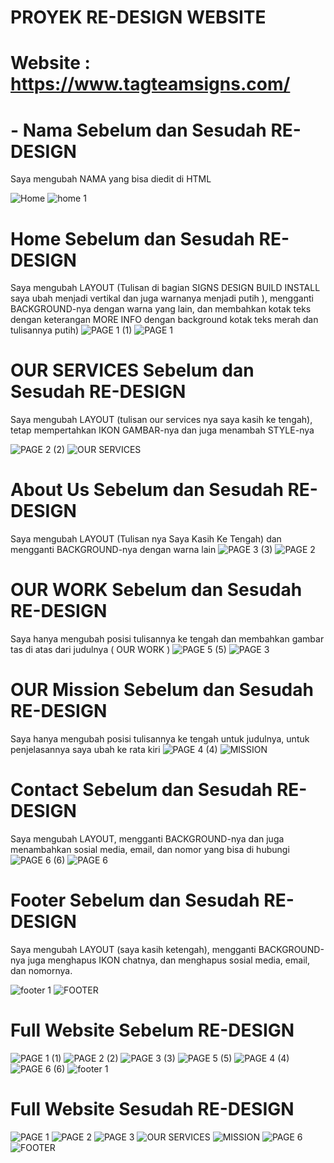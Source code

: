 # PROYEK RE-DESIGN WEBSITE
# Website : https://www.tagteamsigns.com/

# - Nama Sebelum dan Sesudah RE-DESIGN
Saya mengubah NAMA yang bisa diedit di HTML

![Home](https://github.com/wahyudi1203/REDESIGNWEB/assets/169666649/a54874da-5e99-4abe-a654-e4e748956bed)   ![home 1](https://github.com/wahyudi1203/REDESIGNWEB/assets/169666649/c043e16a-ea32-4c12-b777-68b4b1542281)

# Home Sebelum dan Sesudah RE-DESIGN
Saya mengubah LAYOUT (Tulisan di bagian SIGNS DESIGN BUILD INSTALL saya ubah menjadi vertikal dan juga warnanya menjadi putih ), mengganti BACKGROUND-nya dengan warna yang lain, dan membahkan kotak teks dengan keterangan MORE INFO dengan background kotak teks merah dan tulisannya putih)
![PAGE 1 (1)](https://github.com/wahyudi1203/REDESIGNWEB/assets/169666649/39a11d8c-807c-4689-b01a-4db65f4f608f)
![PAGE 1](https://github.com/wahyudi1203/REDESIGNWEB/assets/169666649/253d8875-bf46-42a7-b0f6-d1101ca98791)

# OUR SERVICES Sebelum dan Sesudah RE-DESIGN
Saya mengubah LAYOUT (tulisan our services nya saya kasih ke tengah), tetap mempertahkan IKON GAMBAR-nya dan juga menambah STYLE-nya

![PAGE 2 (2)](https://github.com/wahyudi1203/REDESIGNWEB/assets/169666649/732c7e6b-0657-48d3-ae50-773b1dd1d984)
![OUR SERVICES](https://github.com/wahyudi1203/REDESIGNWEB/assets/169666649/25ceddfe-21bd-4220-a23c-d80500724f39)

# About Us Sebelum dan Sesudah RE-DESIGN
Saya mengubah LAYOUT (Tulisan nya Saya Kasih Ke Tengah) dan mengganti BACKGROUND-nya dengan warna lain
![PAGE 3 (3)](https://github.com/wahyudi1203/REDESIGNWEB/assets/169666649/dfa6a344-8ab9-43b0-aee4-b24a8bffc688)
![PAGE 2](https://github.com/wahyudi1203/REDESIGNWEB/assets/169666649/ad016559-b6fe-470a-ab19-cd71fb4ee17b)

# OUR WORK Sebelum dan Sesudah RE-DESIGN
Saya hanya mengubah posisi tulisannya ke tengah dan membahkan gambar tas di atas dari judulnya ( OUR WORK )
![PAGE 5 (5)](https://github.com/wahyudi1203/REDESIGNWEB/assets/169666649/2b10234a-77e8-45a3-8ced-d8004e6d6ae3)
![PAGE 3](https://github.com/wahyudi1203/REDESIGNWEB/assets/169666649/23b50e57-e467-471a-80e2-cad3a444c95e)

# OUR Mission Sebelum dan Sesudah RE-DESIGN
Saya hanya mengubah posisi tulisannya ke tengah untuk judulnya, untuk penjelasannya saya ubah ke rata kiri
![PAGE 4 (4)](https://github.com/wahyudi1203/REDESIGNWEB/assets/169666649/f4d2bf97-48e6-43af-a90e-b0a778399e02)
![MISSION](https://github.com/wahyudi1203/REDESIGNWEB/assets/169666649/42e55ccf-cc0b-4ec7-9154-d999cbac06e3)


# Contact Sebelum dan Sesudah RE-DESIGN
Saya mengubah LAYOUT, mengganti BACKGROUND-nya dan juga menambahkan sosial media, email, dan nomor yang bisa di hubungi
![PAGE 6 (6)](https://github.com/wahyudi1203/REDESIGNWEB/assets/169666649/6cf30800-36dd-40b9-8000-70885b95249c)
![PAGE 6](https://github.com/wahyudi1203/REDESIGNWEB/assets/169666649/52457df3-c1da-4e1f-af99-5042960adacd)

# Footer Sebelum dan Sesudah RE-DESIGN
Saya mengubah LAYOUT (saya kasih ketengah), mengganti BACKGROUND-nya juga menghapus IKON chatnya, dan menghapus sosial media, email, dan nomornya.

![footer 1](https://github.com/wahyudi1203/REDESIGNWEB/assets/169666649/2195634a-96c3-4a96-9d48-e0b084722e6c)
![FOOTER](https://github.com/wahyudi1203/REDESIGNWEB/assets/169666649/d493f8df-94b5-4502-9be1-f36b897cc517)


# Full Website Sebelum RE-DESIGN
![PAGE 1 (1)](https://github.com/wahyudi1203/REDESIGNWEB/assets/169666649/ceb8b5be-4b2b-49ea-bf84-90807d0aa222)
![PAGE 2 (2)](https://github.com/wahyudi1203/REDESIGNWEB/assets/169666649/96b57ec2-36fe-4cdb-a281-842826f2b026)
![PAGE 3 (3)](https://github.com/wahyudi1203/REDESIGNWEB/assets/169666649/8371e317-0764-4f15-a2c1-362ccee9e929)
![PAGE 5 (5)](https://github.com/wahyudi1203/REDESIGNWEB/assets/169666649/39157d15-e717-4ced-ac8e-e07f399c8702)
![PAGE 4 (4)](https://github.com/wahyudi1203/REDESIGNWEB/assets/169666649/7dd00308-7f04-4828-add8-6f81bb9157e2)
![PAGE 6 (6)](https://github.com/wahyudi1203/REDESIGNWEB/assets/169666649/91654e02-92dd-4cbf-bc58-c1593523b996)
![footer 1](https://github.com/wahyudi1203/REDESIGNWEB/assets/169666649/85bdfe83-6a18-4728-a9af-f6f758c549c1)

# Full Website Sesudah RE-DESIGN
![PAGE 1](https://github.com/wahyudi1203/REDESIGNWEB/assets/169666649/9fb1c1e7-6110-43d3-a88e-7b7577a9c566)
![PAGE 2](https://github.com/wahyudi1203/REDESIGNWEB/assets/169666649/1d18833b-28c0-479c-b981-e4eefe1a6f7f)
![PAGE 3](https://github.com/wahyudi1203/REDESIGNWEB/assets/169666649/fb383537-f831-4685-bf78-2efa67417bb3)
![OUR SERVICES](https://github.com/wahyudi1203/REDESIGNWEB/assets/169666649/6bd2d978-e76e-4bf7-958a-85b9b13c3c9c)
![MISSION](https://github.com/wahyudi1203/REDESIGNWEB/assets/169666649/4355a0c8-9b19-457c-b432-f3bb29a2fd7e)
![PAGE 6](https://github.com/wahyudi1203/REDESIGNWEB/assets/169666649/006ce8cb-ba83-4ca7-b536-67b3338e9bad)
![FOOTER](https://github.com/wahyudi1203/REDESIGNWEB/assets/169666649/d493f8df-94b5-4502-9be1-f36b897cc517)





















 



